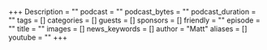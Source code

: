+++
Description = ""
podcast = ""
podcast_bytes = ""
podcast_duration = ""
tags = []
categories = []
guests = []
sponsors = []
friendly = ""
episode = ""
title = ""
images = []
news_keywords = []
author = "Matt"
aliases = []
youtube = ""
+++
